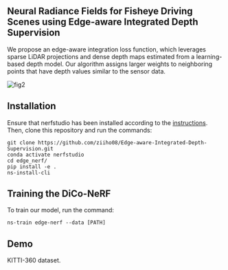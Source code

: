## Neural Radiance Fields for Fisheye Driving Scenes using Edge-aware Integrated Depth Supervision

We propose an edge-aware integration loss function, which leverages sparse LiDAR projections and dense depth maps estimated from a learning-based depth model. Our algorithm assigns larger weights to neighboring points that have depth values similar to the sensor data.

![fig2](https://github.com/user-attachments/assets/1c0de316-e83c-4a28-869a-0c8e7d91a4a1)

## Installation
Ensure that nerfstudio has been installed according to the [instructions](https://docs.nerf.studio/quickstart/installation.html). 
Then, clone this repository and run the commands:
```
git clone https://github.com/ziiho08/Edge-aware-Integrated-Depth-Supervision.git
conda activate nerfstudio
cd edge_nerf/
pip install -e .
ns-install-cli
```

## Training the DiCo-NeRF
To train our model, run the command:
```
ns-train edge-nerf --data [PATH]
```

## Demo

KITTI-360 dataset.
